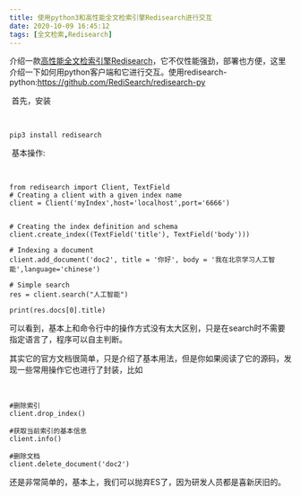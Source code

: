 ```yaml
---
title: 使用python3和高性能全文检索引擎Redisearch进行交互
date: 2020-10-09 16:45:12
tags: [全文检索,Redisearch]
---
```




介绍一款[高性能全文检索引擎Redisearch](https://v3u.cn/a_id_105)，它不仅性能强劲，部署也方便，这里介绍一下如何用python客户端和它进行交互。使用redisearch-python:<https://github.com/RediSearch/redisearch-py>

​    首先，安装

​    

```
pip3 install redisearch
```

​    基本操作:

​    

```
from redisearch import Client, TextField
# Creating a client with a given index name
client = Client('myIndex',host='localhost',port='6666')


# Creating the index definition and schema
client.create_index((TextField('title'), TextField('body')))

# Indexing a document
client.add_document('doc2', title = '你好', body = '我在北京学习人工智能',language='chinese')

# Simple search
res = client.search("人工智能")

print(res.docs[0].title)
```

​    可以看到，基本上和命令行中的操作方式没有太大区别，只是在search时不需要指定语言了，程序可以自主判断。

​    其实它的官方文档很简单，只是介绍了基本用法，但是你如果阅读了它的源码，发现一些常用操作它也进行了封装，比如

​    

```
#删除索引
client.drop_index()

#获取当前索引的基本信息
client.info()

#删除文档
client.delete_document('doc2')
```

​    还是非常简单的，基本上，我们可以抛弃ES了，因为研发人员都是喜新厌旧的。